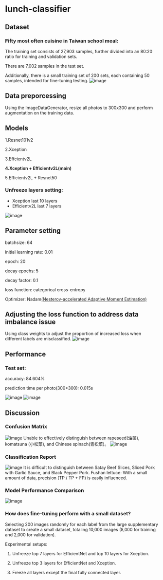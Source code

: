 # lunch-classifier
## Dataset
### Fifty most often cuisine in Taiwan school meal:
The training set consists of 27,903 samples, further divided into an 80:20 ratio for training and validation sets.  

There are 7,002 samples in the test set.  

Additionally, there is a small training set of 200 sets, each containing 50 samples, intended for fine-tuning testing.
![image](https://github.com/kuku000/lunch-classifier/assets/93827182/1e362b93-d538-41fd-a9ce-b6e523e63d9d)

## Data preporcessing
Using the ImageDataGenerator, resize all photos to 300x300 and perform augmentation on the training data.
## Models
1.Resnet101v2  

2.Xception  

3.Effcientv2L  

**4.Xception + Efficientv2L(main)**  

5.Efficientv2L + Resnet50  

### Unfreeze layers setting: 
* Xception last 10 layers
* Efficientv2L last 7 layers


![image](https://github.com/kuku000/lunch-classifier/assets/93827182/aa27ab33-91ad-4767-b5d3-3ec7ebd256b2)
## Parameter setting
batchsize: 64  

initial learning rate: 0.01  

epoch: 20  

decay epochs: 5  

decay factor: 0.1  

loss function: categorical cross-entropy  

Optimizer: Nadam[(Nesterov-accelerated Adaptive Moment Estimation)](https://keras.io/api/optimizers/Nadam/)  

## Adjusting the loss function to address data imbalance issue
Using class weights to adjust the proportion of increased loss when different labels are misclassified.
![image](https://github.com/kuku000/lunch-classifier/assets/93827182/10a5c340-5311-4c48-a5f9-2f702a90e46b)
## Performance
### Test set:
accuracy: 84.604%  

prediction time per photo(300*300): 0.015s  

![image](https://github.com/kuku000/lunch-classifier/assets/93827182/2184da62-17b0-4dc1-ae3d-7e40e050e319)
![image](https://github.com/kuku000/lunch-classifier/assets/93827182/6dc77901-c58d-4273-929b-e6f0c3999e4a)
##  Discussion
### Confusion Matrix
![image](https://github.com/kuku000/lunch-classifier/assets/93827182/fef2ccc0-96e1-46e9-a2ca-dfee2668a86e)
Unable to effectively distinguish between rapeseed(油菜), komatsuna (小松菜), and Chinese spinach(青松菜)。
![image](https://github.com/kuku000/lunch-classifier/assets/93827182/eac3d560-259f-4332-ab8b-c507bee44d87)
### Classification Report
![image](https://github.com/kuku000/lunch-classifier/assets/93827182/97a56d2a-35a8-43d2-b49b-c306f3f92266)
It is difficult to distinguish between Satay Beef Slices, Sliced Pork with Garlic Sauce, and Black Pepper Pork.
Fushan lettuce: With a small amount of data, precision (TP / TP + FP) is easily influenced.

### Model Performance Comparison
![image](https://github.com/kuku000/lunch-classifier/assets/93827182/36d9077b-70b6-4957-a4a3-68f676275edd)

### How does fine-tuning perform with a small dataset?
Selecting 200 images randomly for each label from the large supplementary dataset to create a small dataset, totaling 10,000 images (8,000 for training and 2,000 for validation).  

Experimental setups:  

1. Unfreeze top 7 layers for EfficientNet and top 10 layers for Xception.  

2. Unfreeze top 3 layers for EfficientNet and Xception.  

3. Freeze all layers except the final fully connected layer.  


